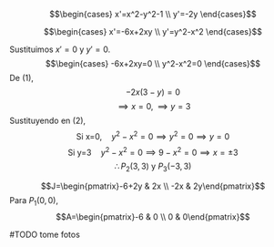 
$$\begin{cases}
x'=x^2-y^2-1 \\
y'=-2y
\end{cases}$$



$$\begin{cases}
x'=-6x+2xy \\
y'=y^2-x^2
\end{cases}$$

Sustituimos $x'=0$ y $y'=0$.
$$\begin{cases}
-6x+2xy=0 \\
y^2-x^2=0
\end{cases}$$De (1), $$-2x(3-y)=0$$
$$\implies x=0, \implies y=3$$
Sustituyendo en (2), $$\text{Si x=0,}\quad y^2-x^2=0\implies y^2=0\implies y=0$$
$$\text{Si y=3}\quad y^2-x^2=0\implies 9-x^2=0\implies x=\pm 3$$
$$\therefore P_{2}(3,3)\text{ y }P_{3}(-3,3)$$

$$J=\begin{pmatrix}-6+2y & 2x \\
-2x & 2y\end{pmatrix}$$
Para $P_{1}(0,0)$, $$A=\begin{pmatrix}-6 & 0 \\
0 & 0\end{pmatrix}$$

#TODO tome fotos
